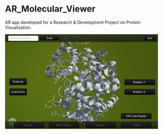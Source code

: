 # AR_Molecular_Viewer
AR app developed for a Research &amp; Development Project on Protein Visualization.

![alt text](https://github.com/ElieSol/AR_Molecular_Viewer/blob/master/RenduApp.png)
